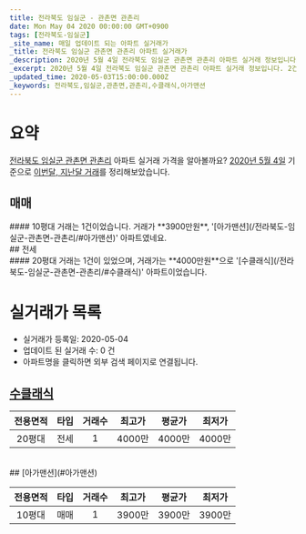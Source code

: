 ```yaml
---
title: 전라북도 임실군 - 관촌면 관촌리
date: Mon May 04 2020 00:00:00 GMT+0900
tags: [전라북도-임실군]
_site_name: 매일 업데이트 되는 아파트 실거래가
_title: 전라북도 임실군 관촌면 관촌리 아파트 실거래가
_description: 2020년 5월 4일 전라북도 임실군 관촌면 관촌리 아파트 실거래 정보입니다. 2건 아파트 정보가 있습니다.
_excerpt: 2020년 5월 4일 전라북도 임실군 관촌면 관촌리 아파트 실거래 정보입니다. 2건 아파트 정보가 있습니다.
_updated_time: 2020-05-03T15:00:00.000Z
_keywords: 전라북도,임실군,관촌면,관촌리,수클래식,아가맨션
---
```





# 요약
<ins>전라북도 임실군 관촌면 관촌리</ins> 아파트 실거래 가격을 알아볼까요? <ins>2020년 5월 4일</ins> 기준으로 <ins>이번달, 지난달 거래</ins>를 정리해보았습니다.

## 매매
<div class="container">
<div class="twelve columns" markdown="1">
#### 10평대
거래는 1건이었습니다. 거래가 **3900만원**, '[아가맨션](/전라북도-임실군-관촌면-관촌리/#아가맨션)' 아파트였네요.
</div>
</div>
## 전세
<div class="container">
<div class="twelve columns" markdown="1">
#### 20평대
거래는 1건이 있었으며, 거래가는 **4000만원**으로 '[수클래식](/전라북도-임실군-관촌면-관촌리/#수클래식)' 아파트이었습니다.
</div>
</div>



# 실거래가 목록
- 실거래가 등록일: 2020-05-04
- 업데이트 된 실거래 수: 0 건
- 아파트명을 클릭하면 외부 검색 페이지로 연결됩니다.

## [수클래식](#수클래식)

|전용면적|타입|거래수|최고가|평균가|최저가|
|:---:|:---:|:---:|:---:|:---:|:---:|
|20평대|<span class="deal-type-2">전세</span>|1|4000만|4000만|4000만|

<br/>
## [아가맨션](#아가맨션)

|전용면적|타입|거래수|최고가|평균가|최저가|
|:---:|:---:|:---:|:---:|:---:|:---:|
|10평대|<span class="deal-type-1">매매</span>|1|3900만|3900만|3900만|

<br/>




